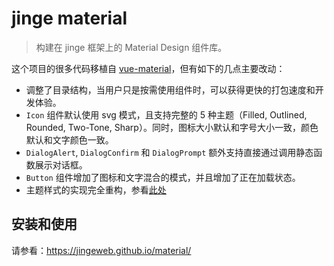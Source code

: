 # jinge material

> 构建在 jinge 框架上的 Material Design 组件库。

这个项目的很多代码移植自 [vue-material](https://material.io)，但有如下的几点主要改动：

* 调整了目录结构，当用户只是按需使用组件时，可以获得更快的打包速度和开发体验。
* `Icon` 组件默认使用 svg 模式，且支持完整的 5 种主题（Filled, Outlined, Rounded, Two-Tone, Sharp）。同时，图标大小默认和字号大小一致，颜色默认和文字颜色一致。
* `DialogAlert`, `DialogConfirm` 和 `DialogPrompt` 额外支持直接通过调用静态函数展示对话框。 
* `Button` 组件增加了图标和文字混合的模式，并且增加了正在加载状态。
* 主题样式的实现完全重构，参看[此处](https://jingeweb.github.io/material/zh_cn/theme)

## 安装和使用

请参看：https://jingeweb.github.io/material/
